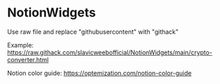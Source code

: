 # NotionWidgets
Use raw file and replace "githubusercontent" with "githack"

Example: https://raw.githack.com/slavicweebofficial/NotionWidgets/main/crypto-converter.html

Notion color guide: https://optemization.com/notion-color-guide
